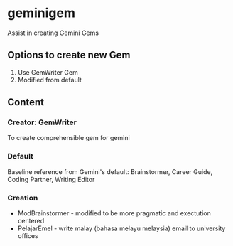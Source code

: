 # geminigem
Assist in creating Gemini Gems 

## Options to create new Gem
1.  Use GemWriter Gem
2.  Modified from default

## Content
### Creator: GemWriter
To create comprehensible gem for gemini 

### Default 
Baseline reference from Gemini's default: Brainstormer, Career Guide, Coding Partner, Writing Editor

### Creation
- ModBrainstormer - modified to be more pragmatic and exectution centered
- PelajarEmel - write malay (bahasa melayu melaysia) email to university offices